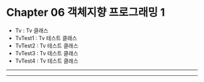 # Chapter 06 객체지향 프로그래밍 1

- Tv : Tv 클래스
- TvTest1 : Tv 테스트 클래스
- TvTest2 : Tv 테스트 클래스
- TvTest3 : Tv 테스트 클래스
- TvTest4 : Tv 테스트 클래스
---


---